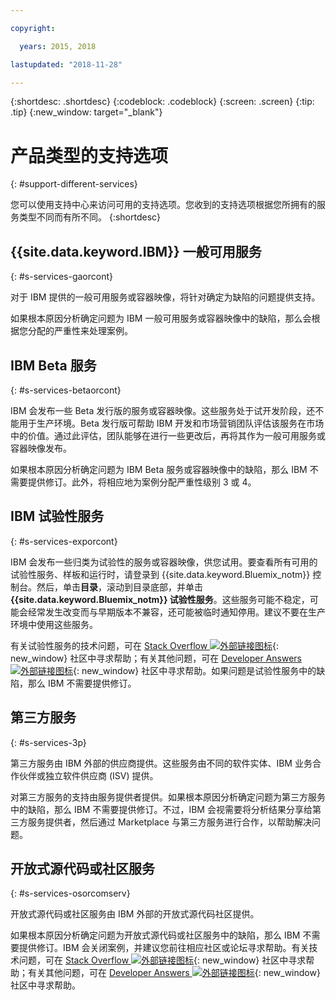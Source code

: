 ```yaml
---

copyright:

  years: 2015, 2018

lastupdated: "2018-11-28"

---
```


{:shortdesc: .shortdesc}
{:codeblock: .codeblock}
{:screen: .screen}
{:tip: .tip}
{:new_window: target="_blank"}


# 产品类型的支持选项
{: #support-different-services}

您可以使用支持中心来访问可用的支持选项。您收到的支持选项根据您所拥有的服务类型不同而有所不同。
{:shortdesc}

## {{site.data.keyword.IBM}} 一般可用服务
{: #s-services-gaorcont}

对于 IBM 提供的一般可用服务或容器映像，将针对确定为缺陷的问题提供支持。

如果根本原因分析确定问题为 IBM 一般可用服务或容器映像中的缺陷，那么会根据您分配的严重性来处理案例。

## IBM Beta 服务
{: #s-services-betaorcont}

IBM 会发布一些 Beta 发行版的服务或容器映像。这些服务处于试开发阶段，还不能用于生产环境。Beta 发行版可帮助 IBM 开发和市场营销团队评估该服务在市场中的价值。通过此评估，团队能够在进行一些更改后，再将其作为一般可用服务或容器映像发布。

如果根本原因分析确定问题为 IBM Beta 服务或容器映像中的缺陷，那么 IBM 不需要提供修订。此外，将相应地为案例分配严重性级别 3 或 4。

## IBM 试验性服务
{: #s-services-exporcont}

IBM 会发布一些归类为试验性的服务或容器映像，供您试用。要查看所有可用的试验性服务、样板和运行时，请登录到 {{site.data.keyword.Bluemix_notm}} 控制台。然后，单击**目录**，滚动到目录底部，并单击 **{{site.data.keyword.Bluemix_notm}} 试验性服务**。这些服务可能不稳定，可能会经常发生改变而与早期版本不兼容，还可能被临时通知停用。建议不要在生产环境中使用这些服务。

有关试验性服务的技术问题，可在 [Stack Overflow ![外部链接图标](../icons/launch-glyph.svg " 外部链接图标")](http://stackoverflow.com/questions/tagged/ibm-bluemix){: new_window} 社区中寻求帮助；有关其他问题，可在 [Developer Answers ![外部链接图标](../icons/launch-glyph.svg "外部链接图标")](https://developer.ibm.com/answers/topics/ibm-cloud/){: new_window} 社区中寻求帮助。如果问题是试验性服务中的缺陷，那么 IBM 不需要提供修订。

## 第三方服务
{: #s-services-3p}

第三方服务由 IBM 外部的供应商提供。这些服务由不同的软件实体、IBM 业务合作伙伴或独立软件供应商 (ISV) 提供。

对第三方服务的支持由服务提供者提供。如果根本原因分析确定问题为第三方服务中的缺陷，那么 IBM 不需要提供修订。不过，IBM 会视需要将分析结果分享给第三方服务提供者，然后通过 Marketplace 与第三方服务进行合作，以帮助解决问题。

## 开放式源代码或社区服务
{: #s-services-osorcomserv}

开放式源代码或社区服务由 IBM 外部的开放式源代码社区提供。

如果根本原因分析确定问题为开放式源代码或社区服务中的缺陷，那么 IBM 不需要提供修订。IBM 会关闭案例，并建议您前往相应社区或论坛寻求帮助。有关技术问题，可在 [Stack Overflow ![外部链接图标](../icons/launch-glyph.svg "外部链接图标")](http://stackoverflow.com/questions/tagged/ibm-bluemix){: new_window} 社区中寻求帮助；有关其他问题，可在 [Developer Answers ![外部链接图标](../icons/launch-glyph.svg "外部链接图标")](https://developer.ibm.com/answers/topics/ibm-cloud/){: new_window} 社区中寻求帮助。
